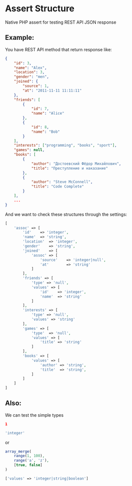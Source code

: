 Assert Structure
====================

Native PHP assert for testing REST API JSON response

Example:
------------
You have REST API method that return response like:
```json
{
    "id": 3,
    "name": "Alex",
    "location": 3,
    "gender": "men",
    "joined": {
        "source": 1,
        "at": "2011-11-11 11:11:11"
    },
    "friends": [
        {
            "id": 7,
            "name": "Alice"
        },
        {
            "id": 8,
            "name": "Bob"
        }
    ],
    "interests": ["programming", "books", "sport"],
    "games": null,
    "books": [
        {
            "author": "Достоевский Фёдор Михайлович",
            "title": "Преступление и наказание"
        },
        {
            "author": "Steve McConnell",
            "title": "Code Complete"
        }
    ],
    ...
}
```
And we want to check these structures through the settings:
```php
[
    'assoc' => [
        'id'    => 'integer',
        'name'  => 'string',
        'location'  => 'integer',
        'gender'    => 'string',
        'joined'    => [
            'assoc' => [
                'source'    => 'integer|null',
                'at'        => 'string'
            ]
        ],
        'friends' => [
            'type' => 'null',
            'values' => [
                'id'    => 'integer',
                'name'  => 'string'
            ]
        ],
        'interests' => [
            'type' => 'null',
            'values' => 'string'
        ],
        'games' => [
            'type'  => 'null',
            'values' => [
                'title' => 'string'
            ]
        ],
        'books' => [
            'values' => [
                'author' => 'string',
                'title'  => 'string',
            ]
        ]
    ]
]
```

Also:
------------
We can test the simple types
```json
1
```
```php
'integer'
```
or
```php
array_merge(
    range(1, 100),
    range('a', 'z'),
    [true, false]
)
```
```php
['values' => 'integer|string|boolean']
```